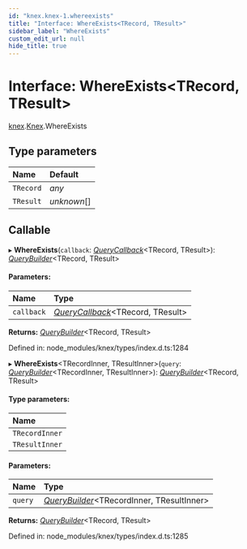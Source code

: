 ```yaml
---
id: "knex.knex-1.whereexists"
title: "Interface: WhereExists<TRecord, TResult>"
sidebar_label: "WhereExists"
custom_edit_url: null
hide_title: true
---
```


# Interface: WhereExists<TRecord, TResult\>

[knex](../modules/knex.md).[Knex](../modules/knex.knex-1.md).WhereExists

## Type parameters

Name | Default |
:------ | :------ |
`TRecord` | *any* |
`TResult` | *unknown*[] |

## Callable

▸ **WhereExists**(`callback`: [*QueryCallback*](../modules/knex.knex-1.md#querycallback)<TRecord, TResult\>): [*QueryBuilder*](../classes/knex.knex-1.querybuilder.md)<TRecord, TResult\>

#### Parameters:

Name | Type |
:------ | :------ |
`callback` | [*QueryCallback*](../modules/knex.knex-1.md#querycallback)<TRecord, TResult\> |

**Returns:** [*QueryBuilder*](../classes/knex.knex-1.querybuilder.md)<TRecord, TResult\>

Defined in: node_modules/knex/types/index.d.ts:1284

▸ **WhereExists**<TRecordInner, TResultInner\>(`query`: [*QueryBuilder*](../classes/knex.knex-1.querybuilder.md)<TRecordInner, TResultInner\>): [*QueryBuilder*](../classes/knex.knex-1.querybuilder.md)<TRecord, TResult\>

#### Type parameters:

Name |
:------ |
`TRecordInner` |
`TResultInner` |

#### Parameters:

Name | Type |
:------ | :------ |
`query` | [*QueryBuilder*](../classes/knex.knex-1.querybuilder.md)<TRecordInner, TResultInner\> |

**Returns:** [*QueryBuilder*](../classes/knex.knex-1.querybuilder.md)<TRecord, TResult\>

Defined in: node_modules/knex/types/index.d.ts:1285
